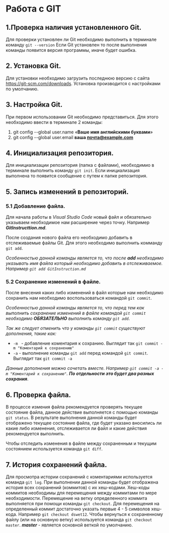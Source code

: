# Работа с GIT

## 1.Проверка наличия установленного Git.

Для проверки установлен ли Git необходимо выполнить в терминале команду `git --version`
Если Git установлен то после выполнения команды появится версия программы, иначе будет ошибка.

## 2. Установка Git.
Для установки необходимо загрузить последнюю версию с сайта https://git-scm.com/downloads. Установка производится с настройками по умолчанию.

## 3. Настройка Git.
При первом использовании Git необходимо представиться. Для этого необходимо ввести в терминале 2 команды:
1. git config --global user.name «**Ваше имя английскими буквами**»
2. git config --global user.email **ваша почта@example.com** 

## 4. Инициализация репозитория.
Для инициализации репозитория (папка с файлами), необходимио в терминале выполнить команду `git init`. Если инициализация выполнена то появится сообщение с путем к папке репозитория.

## 5. Запись изменений в репозиторий.
### 5.1 Добавление файла. 
Для начала работы в *Visual Studio Code*  новый файл и обязательно указываем необходимое нам расширение через точку. Например *__GitInstructtion.md__*.

После создания нового файла его необходимо добавить в отслеживаемые файлы Git. Для этого необходимо выполнить комманду  `git add`.

_Особенностью данной команды является то, что после **add** необходимо указывать имя файла который необходимо добавить в отслеживаемое. Например `git add GitInstruction.md`_

### 5.2 Сохранение изменений в файле.
После внесения каких либо изменений в файл которые нам необходимо сохранить нам необходимо воспользоваться командой `git commit`.

_Особенностью данной команды является то, что перед тем как выполнить сохранение изменений в файле командой `git commit` необходимо **ОБЯЗАТЕЛЬНО** выполнить команду `git add`_.

_Так же следует отменить что у команды `git commit` существуют дополнения, такие как:_
* `-m ` - добавление коментария к сохранию. Выглядит так `git commit -m "Коментарий к сохранению"`
* `-a` - выполнение команды `git add` перед командой `git commit`. Выглядит так  `git commit -a`

_Данные дополнения можно сочетать вместе. Например `git commit -a -m "Коментарий к сохранению"`. **По отдельности это будет два разных сохрания**_.

## 6. Проверка файла. 
В процессе измения файла рекомендуется проверять текущее состояние файла, данное действие выполняется с помощью команды `git status`. В результате выполнения данной команды будет отображено текущее состояние файла, где будет указано вносились ли какие либо изменения, отслеживается ли файл и какие действия рекомендуется выполнить. 

Чтобы отследить изменения в файле между сохраненным и текущим состоянием используется команда `git diff`.

## 7. История сохранений файла.

Для просмотра истории сохранений с коментариями используется команда `git log`. При выполнении данной команды будет отображена история всех сохранений (коммитов) с их хеш-кодами. 
Хеш-коды коммитов необходимы для перемещения между коммитами по мере необходимости. Перемещение на ветку определенного коммита выполняется при помощи команды `git checkout`. Для перемещения на определенный коммит достаточно указать первые 4 - 5 символов хеш-кода. Например `git checkout dswet12`. Чтобы вернуться к сохраненному файлу (или на основную ветку) используется команда `git checkout master`. *__master__* - является основной веткой по умолчанию.